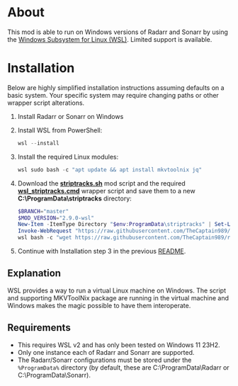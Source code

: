 # About
This mod is able to run on Windows versions of Radarr and Sonarr by using the [Windows Subsystem for Linux (WSL)](https://learn.microsoft.com/en-us/windows/wsl/).
Limited support is available.

# Installation
Below are highly simplified installation instructions assuming defaults on a basic system.  Your specific system may require changing paths or other wrapper script alterations.

1. Install Radarr or Sonarr on Windows
2. Install WSL from PowerShell:

    ```powershell
    wsl --install
    ```

3. Install the required Linux modules:

    ```powershell
    wsl sudo bash -c "apt update && apt install mkvtoolnix jq"
    ```

4. Download the **[striptracks.sh](../usr/local/bin/striptracks.sh)** mod script and the required **[wsl_striptracks.cmd](https://raw.githubusercontent.com/TheCaptain989/radarr-striptracks/refs/heads/master/wsl/wsl_striptracks.cmd)**
wrapper script and save them to a new **C:\ProgramData\striptracks** directory:

    ```powershell
    $BRANCH="master"
    $MOD_VERSION="2.9.0-wsl"
    New-Item -ItemType Directory "$env:ProgramData\striptracks" | Set-Location
    Invoke-WebRequest "https://raw.githubusercontent.com/TheCaptain989/radarr-striptracks/refs/heads/$BRANCH/wsl/wsl_striptracks.cmd" -OutFile wsl_striptracks.cmd
    wsl bash -c "wget https://raw.githubusercontent.com/TheCaptain989/radarr-striptracks/refs/heads/$BRANCH/root/usr/local/bin/striptracks.sh && chmod +x striptracks.sh && sed -i -e 's/{{VERSION}}/$MOD_VERSION/' striptracks.sh"
    ```

5. Continue with Installation step 3 in the previous [README](../README.md#installation).

## Explanation
WSL provides a way to run a virtual Linux machine on Windows.  The script and supporting MKVToolNix package are running in the virtual machine
and Windows makes the magic possible to have them interoperate.

## Requirements
- This requires WSL v2 and has only been tested on Windows 11 23H2.
- Only one instance each of Radarr and Sonarr are supported.
- The Radarr/Sonarr configurations must be stored under the `%ProgramData%` directory (by default, these are C:\ProgramData\Radarr or C:\ProgramData\Sonarr).
